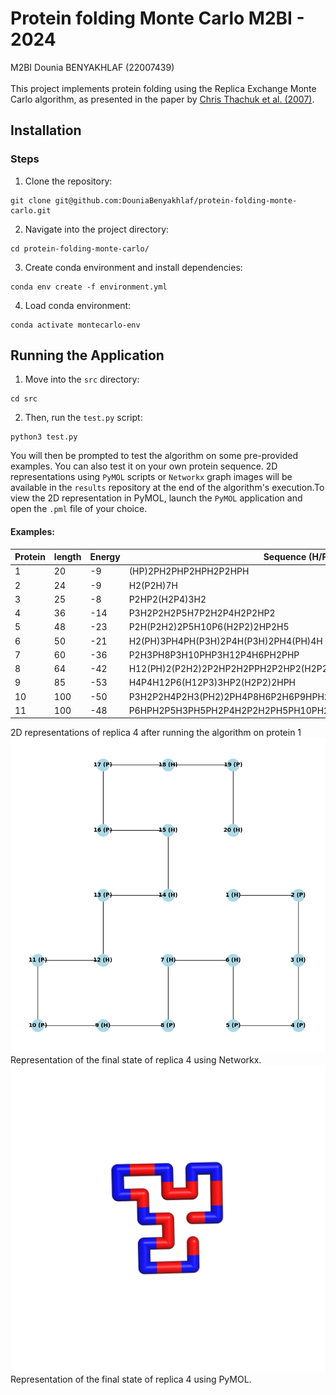 Protein folding Monte Carlo
M2BI - 2024
==============
M2BI Dounia BENYAKHLAF (22007439)\
\
This project implements protein folding using the Replica Exchange Monte Carlo algorithm, as presented in the paper by [Chris Thachuk et al. (2007)](https://bmcbioinformatics.biomedcentral.com/articles/10.1186/1471-2105-8-342).

## Installation

### Steps
1. Clone the repository:
```
git clone git@github.com:DouniaBenyakhlaf/protein-folding-monte-carlo.git
```
2. Navigate into the project directory:
```
cd protein-folding-monte-carlo/
```
3. Create conda environment and install dependencies:
```
conda env create -f environment.yml
```
4. Load conda environment:
```
conda activate montecarlo-env
```
## Running the Application
1. Move into the `src` directory:
```
cd src
```
2. Then, run the `test.py` script:
```
python3 test.py
```
You will then be prompted to test the algorithm on some pre-provided examples. You can also test it on your own protein sequence. 2D representations using `PyMOL` scripts or `Networkx` graph images will be available in the `results` repository at the end of the algorithm's execution.To view the 2D representation in PyMOL, launch the `PyMOL` application and open the `.pml` file of your choice.

#### Examples:

| Protein | length | Energy | Sequence (H/P) |
|----------|----------|----------|----------|
| 1 | 20 | -9 | (HP)2PH2PHP2HPH2P2HPH |
| 2 | 24 | -9 | H2(P2H)7H |
| 3 | 25 | -8 | P2HP2(H2P4)3H2 |
| 4 | 36 | -14 | P3H2P2H2P5H7P2H2P4H2P2HP2 |
| 5 | 48 | -23 | P2H(P2H2)2P5H10P6(H2P2)2HP2H5 |
| 6 | 50 | -21 | H2(PH)3PH4PH(P3H)2P4H(P3H)2PH4(PH)4H |
| 7 | 60 | -36 | P2H3PH8P3H10PHP3H12P4H6PH2PHP |
| 8 | 64 | -42 | H12(PH)2(P2H2)2P2HP2H2PPH2P2HP2(H2P2)2(HP)2H12 |
| 9 | 85 | -53 | H4P4H12P6(H12P3)3HP2(H2P2)2HPH |
| 10 | 100 | -50 | P3H2P2H4P2H3(PH2)2PH4P8H6P2H6P9HPH2PH11P2H3PH2PHP2HPH3P6H3 |
| 11 | 100 | -48 | P6HPH2P5H3PH5PH2P4H2P2H2PH5PH10PH2PH7P11H7P2HPH3P6HPH2 |


2D representations of replica 4 after running the algorithm on protein 1
![Networkx graph](results/replica_4.png)
Representation of the final state of replica 4 using Networkx.
![PyMOL representation](results/image_protein1_replica4_last_state.png)
Representation of the final state of replica 4 using PyMOL.

